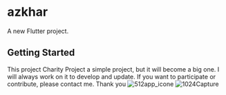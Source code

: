 # azkhar

A new Flutter project.

## Getting Started

This project Charity Project 
a simple project, but it will become a big one. I will always work on it to develop and update. If you want to participate or contribute, please contact me. Thank you
![512app_icone](https://user-images.githubusercontent.com/84044938/199236843-052a0916-9510-4e7e-ad43-fd278fd261d7.png)
![1024Capture](https://user-images.githubusercontent.com/84044938/199236884-43488992-8aee-4df6-8642-015e6e8e3a48.PNG)
